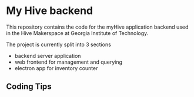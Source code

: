 # My Hive backend
This repository contains the code for the myHive application backend 
used in the Hive Makerspace at Georgia Institute of Technology.

The project is currently split into 3 sections
- backend server application
- web frontend for management and querying
- electron app for inventory counter


## Coding Tips